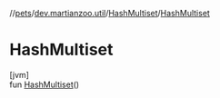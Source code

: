 //[pets](../../../index.md)/[dev.martianzoo.util](../index.md)/[HashMultiset](index.md)/[HashMultiset](-hash-multiset.md)

# HashMultiset

[jvm]\
fun [HashMultiset](-hash-multiset.md)()
